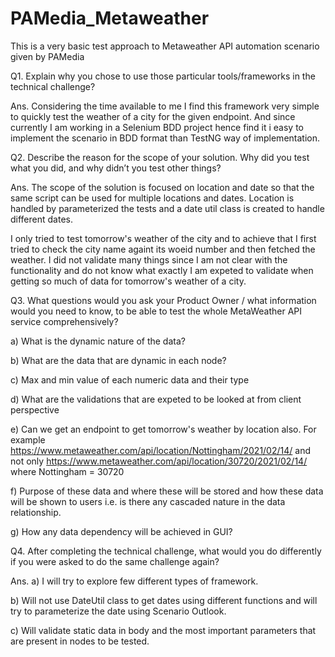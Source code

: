 # PAMedia_Metaweather
This is a very basic test approach to Metaweather API automation scenario given by PAMedia

Q1. Explain why you chose to use those particular tools/frameworks in the technical challenge?

Ans. Considering the time available to me I find this framework very simple to quickly test the weather of a city for the given endpoint.
And since currently I am working in a Selenium BDD project hence find it i easy to implement the scenario in BDD format than TestNG way of implementation.

Q2. Describe the reason for the scope of your solution. Why did you test what you did, and why didn’t you test other things?

Ans. The scope of the solution is focused on location and date so that the same script can be used for multiple locations and dates. Location is handled by
parameterized the tests and a date util class is created to handle different dates.

I only tried to test tomorrow's weather of the city and to achieve that I first tried to check the city name againt its woeid number and then fetched the weather.
I did not validate many things since I am not clear with the functionality and do not know what exactly I am expeted to  validate when getting so much of data
for tomorrow's weather of a city.

Q3. What questions would you ask your Product Owner / what information would you need to know, to be able to test the whole MetaWeather API service comprehensively?

a) What is the dynamic nature of the data?

b) What are the data that are dynamic in each node?

c) Max and min value of each numeric data and their type

d) What are the validations that are expeted to be looked at from client perspective

e) Can we get an endpoint to get tomorrow's weather by location also.
For example https://www.metaweather.com/api/location/Nottingham/2021/02/14/ and not only https://www.metaweather.com/api/location/30720/2021/02/14/
where Nottingham = 30720

f) Purpose of these data and where these will be stored and how these data will be shown to users i.e. is there any cascaded nature in the data relationship.

g) How any data dependency will be achieved in GUI?

Q4. After completing the technical challenge, what would you do differently if you were asked to do the same challenge again?

Ans. a) I will try to explore few different types of framework.

b) Will not use DateUtil class to get dates using different functions and will try to parameterize the date using Scenario Outlook.

c) Will validate static data in body and the most important parameters that are present in nodes to be tested.
